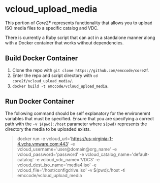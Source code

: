 # vcloud_upload_media
This portion of *Core2F* represents functionality that allows you to upload ISO media files to a specific catalog and VDC.

There is currently a Ruby script that can act in a standalone manner along with a Docker container that works without dependencies.

## Build Docker Container
1. Clone the repo with ```git clone https://github.com/emccode/core2f```.
2. Enter the repo and script directory with ```cd core2f/vcloud_upload_media/```.
3. ```docker build -t emccode/vcloud_upload_media```.

## Run Docker Container
The following command should be self explanatory for the environemnt variables that must be specified.  Ensure that you are specifying a correct path with the ```-v $(pwd):/host``` parameter where ```$(pwd)``` represents the directory the media to be uploaded exists.
> docker run -e vcloud_url='https://us-virginia-1-4.vchs.vmware.com:443' -e vcloud_username='user@domain@org_name' -e vcloud_password='password' -e vcloud_catalog_name='default-catalog' -e vcloud_vdc_name='VDC3' -e vcloud_dest_iso_name='media4.iso' -e vcloud_file='/host/configdrive.iso' -v $(pwd):/host -ti emccode/vcloud_upload_media
